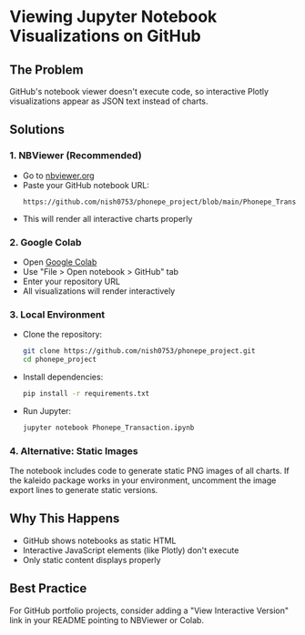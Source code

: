 # Viewing Jupyter Notebook Visualizations on GitHub

## The Problem
GitHub's notebook viewer doesn't execute code, so interactive Plotly visualizations appear as JSON text instead of charts.

## Solutions

### 1. **NBViewer (Recommended)**
- Go to [nbviewer.org](https://nbviewer.org/)
- Paste your GitHub notebook URL: 
  ```
  https://github.com/nish0753/phonepe_project/blob/main/Phonepe_Transaction.ipynb
  ```
- This will render all interactive charts properly

### 2. **Google Colab**
- Open [Google Colab](https://colab.research.google.com/)
- Use "File > Open notebook > GitHub" tab
- Enter your repository URL
- All visualizations will render interactively

### 3. **Local Environment**
- Clone the repository:
  ```bash
  git clone https://github.com/nish0753/phonepe_project.git
  cd phonepe_project
  ```
- Install dependencies:
  ```bash
  pip install -r requirements.txt
  ```
- Run Jupyter:
  ```bash
  jupyter notebook Phonepe_Transaction.ipynb
  ```

### 4. **Alternative: Static Images**
The notebook includes code to generate static PNG images of all charts. If the kaleido package works in your environment, uncomment the image export lines to generate static versions.

## Why This Happens
- GitHub shows notebooks as static HTML
- Interactive JavaScript elements (like Plotly) don't execute
- Only static content displays properly

## Best Practice
For GitHub portfolio projects, consider adding a "View Interactive Version" link in your README pointing to NBViewer or Colab.
